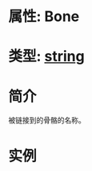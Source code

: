 # 属性: Bone
# 类型: [string](../../string.md)
# 简介
<!-- START ShortDesc -->
被链接到的骨骼的名称。
<!-- END ShortDesc -->


<!-- START Desc -->

<!-- END Desc -->

# 实例
<!-- START SAMPLE -->

<!-- END SAMPLE -->

		 